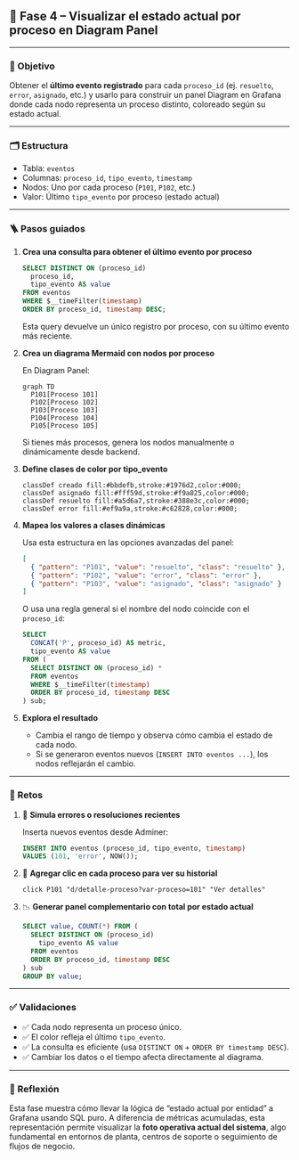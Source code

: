
## 🔹 Fase 4 – Visualizar el estado actual por proceso en Diagram Panel

---

### 🎯 Objetivo

Obtener el **último evento registrado** para cada `proceso_id` (ej. `resuelto`, `error`, `asignado`, etc.) y usarlo para construir un panel Diagram en Grafana donde cada nodo representa un proceso distinto, coloreado según su estado actual.

---

### 🗂️ Estructura

* Tabla: `eventos`
* Columnas: `proceso_id`, `tipo_evento`, `timestamp`
* Nodos: Uno por cada proceso (`P101`, `P102`, etc.)
* Valor: Último `tipo_evento` por proceso (estado actual)

---

### 🪜 Pasos guiados

1. **Crea una consulta para obtener el último evento por proceso**

   ```sql
   SELECT DISTINCT ON (proceso_id)
     proceso_id,
     tipo_evento AS value
   FROM eventos
   WHERE $__timeFilter(timestamp)
   ORDER BY proceso_id, timestamp DESC;
   ```

   Esta query devuelve un único registro por proceso, con su último evento más reciente.

2. **Crea un diagrama Mermaid con nodos por proceso**

   En Diagram Panel:

   ```mermaid
   graph TD
     P101[Proceso 101]
     P102[Proceso 102]
     P103[Proceso 103]
     P104[Proceso 104]
     P105[Proceso 105]
   ```

   Si tienes más procesos, genera los nodos manualmente o dinámicamente desde backend.

3. **Define clases de color por tipo\_evento**

   ```mermaid
   classDef creado fill:#bbdefb,stroke:#1976d2,color:#000;
   classDef asignado fill:#fff59d,stroke:#f9a825,color:#000;
   classDef resuelto fill:#a5d6a7,stroke:#388e3c,color:#000;
   classDef error fill:#ef9a9a,stroke:#c62828,color:#000;
   ```

4. **Mapea los valores a clases dinámicas**

   Usa esta estructura en las opciones avanzadas del panel:

   ```json
   [
     { "pattern": "P101", "value": "resuelto", "class": "resuelto" },
     { "pattern": "P102", "value": "error", "class": "error" },
     { "pattern": "P103", "value": "asignado", "class": "asignado" }
   ]
   ```

   O usa una regla general si el nombre del nodo coincide con el `proceso_id`:

   ```sql
   SELECT
     CONCAT('P', proceso_id) AS metric,
     tipo_evento AS value
   FROM (
     SELECT DISTINCT ON (proceso_id) *
     FROM eventos
     WHERE $__timeFilter(timestamp)
     ORDER BY proceso_id, timestamp DESC
   ) sub;
   ```

5. **Explora el resultado**

   * Cambia el rango de tiempo y observa cómo cambia el estado de cada nodo.
   * Si se generaron eventos nuevos (`INSERT INTO eventos ...`), los nodos reflejarán el cambio.

---

### 🎯 Retos

1. 🧪 **Simula errores o resoluciones recientes**

   Inserta nuevos eventos desde Adminer:

   ```sql
   INSERT INTO eventos (proceso_id, tipo_evento, timestamp)
   VALUES (101, 'error', NOW());
   ```

2. 🔁 **Agregar clic en cada proceso para ver su historial**

   ```mermaid
   click P101 "d/detalle-proceso?var-proceso=101" "Ver detalles"
   ```

3. 📉 **Generar panel complementario con total por estado actual**

   ```sql
   SELECT value, COUNT(*) FROM (
     SELECT DISTINCT ON (proceso_id)
       tipo_evento AS value
     FROM eventos
     ORDER BY proceso_id, timestamp DESC
   ) sub
   GROUP BY value;
   ```

---

### ✅ Validaciones

* ✅ Cada nodo representa un proceso único.
* ✅ El color refleja el último `tipo_evento`.
* ✅ La consulta es eficiente (usa `DISTINCT ON` + `ORDER BY timestamp DESC`).
* ✅ Cambiar los datos o el tiempo afecta directamente al diagrama.

---

### 💬 Reflexión

Esta fase muestra cómo llevar la lógica de “estado actual por entidad” a Grafana usando SQL puro. A diferencia de métricas acumuladas, esta representación permite visualizar la **foto operativa actual del sistema**, algo fundamental en entornos de planta, centros de soporte o seguimiento de flujos de negocio.